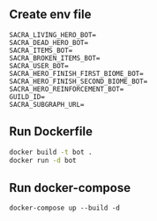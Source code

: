 ## Create env file
```env
SACRA_LIVING_HERO_BOT=
SACRA_DEAD_HERO_BOT=
SACRA_ITEMS_BOT=
SACRA_BROKEN_ITEMS_BOT=
SACRA_USER_BOT=
SACRA_HERO_FINISH_FIRST_BIOME_BOT=
SACRA_HERO_FINISH_SECOND_BIOME_BOT=
SACRA_HERO_REINFORCEMENT_BOT=
GUILD_ID=
SACRA_SUBGRAPH_URL=
```
## Run Dockerfile

```bash
docker build -t bot .
docker run -d bot
```

## Run docker-compose

```
docker-compose up --build -d
```